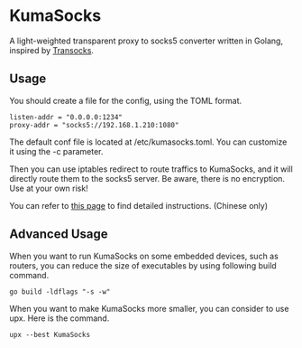 # KumaSocks
A light-weighted transparent proxy to socks5 converter written in Golang, inspired by [Transocks](https://github.com/cybozu-go/transocks).
## Usage

You should create a file for the config, using the TOML format.
```
listen-addr = "0.0.0.0:1234"
proxy-addr = "socks5://192.168.1.210:1080"
```
The default conf file is located at /etc/kumasocks.toml. You can customize it using the -c parameter.

Then you can use iptables redirect to route traffics to KumaSocks, and it will directly route them to the socks5 server. Be aware, there is no encryption. Use at your own risk!

You can refer to [this page](https://nepno.com/archives/110) to find detailed instructions. (Chinese only)

## Advanced Usage
When you want to run KumaSocks on some embedded devices, such as routers, you can reduce the size of executables by using following build command.
```
go build -ldflags "-s -w"
```
When you want to make KumaSocks more smaller, you can consider to use upx. Here is the command.
```
upx --best KumaSocks
```
